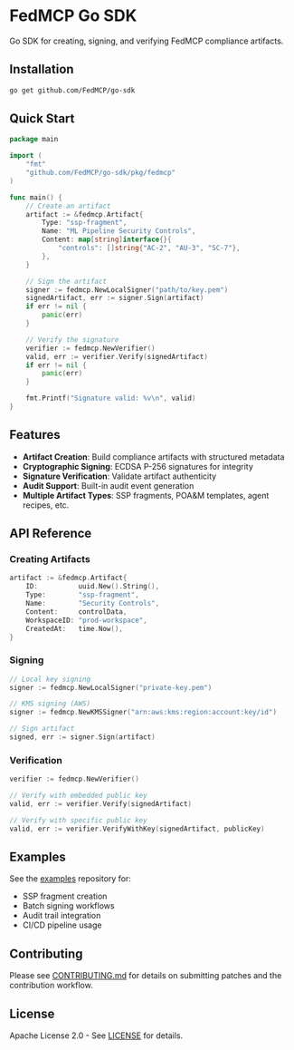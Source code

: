 # FedMCP Go SDK

Go SDK for creating, signing, and verifying FedMCP compliance artifacts.

## Installation

```bash
go get github.com/FedMCP/go-sdk
```

## Quick Start

```go
package main

import (
    "fmt"
    "github.com/FedMCP/go-sdk/pkg/fedmcp"
)

func main() {
    // Create an artifact
    artifact := &fedmcp.Artifact{
        Type: "ssp-fragment",
        Name: "ML Pipeline Security Controls",
        Content: map[string]interface{}{
            "controls": []string{"AC-2", "AU-3", "SC-7"},
        },
    }

    // Sign the artifact
    signer := fedmcp.NewLocalSigner("path/to/key.pem")
    signedArtifact, err := signer.Sign(artifact)
    if err != nil {
        panic(err)
    }

    // Verify the signature
    verifier := fedmcp.NewVerifier()
    valid, err := verifier.Verify(signedArtifact)
    if err != nil {
        panic(err)
    }

    fmt.Printf("Signature valid: %v\n", valid)
}
```

## Features

- **Artifact Creation**: Build compliance artifacts with structured metadata
- **Cryptographic Signing**: ECDSA P-256 signatures for integrity
- **Signature Verification**: Validate artifact authenticity
- **Audit Support**: Built-in audit event generation
- **Multiple Artifact Types**: SSP fragments, POA&M templates, agent recipes, etc.

## API Reference

### Creating Artifacts

```go
artifact := &fedmcp.Artifact{
    ID:          uuid.New().String(),
    Type:        "ssp-fragment",
    Name:        "Security Controls",
    Content:     controlData,
    WorkspaceID: "prod-workspace",
    CreatedAt:   time.Now(),
}
```

### Signing

```go
// Local key signing
signer := fedmcp.NewLocalSigner("private-key.pem")

// KMS signing (AWS)
signer := fedmcp.NewKMSSigner("arn:aws:kms:region:account:key/id")

// Sign artifact
signed, err := signer.Sign(artifact)
```

### Verification

```go
verifier := fedmcp.NewVerifier()

// Verify with embedded public key
valid, err := verifier.Verify(signedArtifact)

// Verify with specific public key
valid, err := verifier.VerifyWithKey(signedArtifact, publicKey)
```

## Examples

See the [examples](https://github.com/FedMCP/examples) repository for:
- SSP fragment creation
- Batch signing workflows
- Audit trail integration
- CI/CD pipeline usage

## Contributing

Please see [CONTRIBUTING.md](CONTRIBUTING.md) for details on submitting patches and the contribution workflow.

## License

Apache License 2.0 - See [LICENSE](LICENSE) for details.
